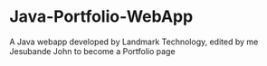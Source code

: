 # Java-Portfolio-WebApp
A Java webapp developed by Landmark Technology, edited by me Jesubande John to become a Portfolio page
